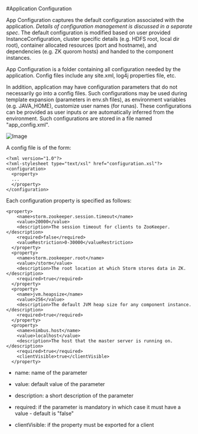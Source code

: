 <!---
   Licensed to the Apache Software Foundation (ASF) under one or more
   contributor license agreements.  See the NOTICE file distributed with
   this work for additional information regarding copyright ownership.
   The ASF licenses this file to You under the Apache License, Version 2.0
   (the "License"); you may not use this file except in compliance with
   the License.  You may obtain a copy of the License at

       http://www.apache.org/licenses/LICENSE-2.0

   Unless required by applicable law or agreed to in writing, software
   distributed under the License is distributed on an "AS IS" BASIS,
   WITHOUT WARRANTIES OR CONDITIONS OF ANY KIND, either express or implied.
   See the License for the specific language governing permissions and
   limitations under the License.
-->

#Application Configuration

App Configuration captures the default configuration associated with the application. *Details of configuration management is discussed in a separate spec*. The default configuration is modified based on user provided InstanceConfiguration, cluster specific details (e.g. HDFS root, local dir root), container allocated resources (port and hostname), and dependencies (e.g. ZK quorom hosts) and handed to the component instances.

App Configuration is a folder containing all configuration needed by the application. Config files include any site.xml, log4j properties file, etc. 

In addition, application may have configuration parameters that do not necessarily go into a config files. Such configurations may be used during template expansion (parameters in env.sh files), as environment variables (e.g. JAVA_HOME), customize user names (for runas). These configurations can be provided as user inputs or are automatically inferred from the environment. Such configurations are stored in a file named "app_config.xml".

![Image](../images/app_config_folders_01.png?raw=true)

A config file is of the form:

```
<?xml version="1.0"?>
<?xml-stylesheet type="text/xsl" href="configuration.xsl"?>
<configuration>
  <property>
  ...
  </property>
</configuration>
```


Each configuration property is specified as follows:

```
<property>
    <name>storm.zookeeper.session.timeout</name>
    <value>20000</value>
    <description>The session timeout for clients to ZooKeeper.</description>
    <required>false</required>
    <valueRestriction>0-30000</valueRestriction>
  </property>
  <property>
    <name>storm.zookeeper.root</name>
    <value>/storm</value>
    <description>The root location at which Storm stores data in ZK.</description>
    <required>true</required>
  </property>
  <property>
    <name>jvm.heapsize</name>
    <value>256</value>
    <description>The default JVM heap size for any component instance.</description>
    <required>true</required>
  </property>
  <property>
    <name>nimbus.host</name>
    <value>localhost</value>
    <description>The host that the master server is running on.</description>
    <required>true</required>
    <clientVisible>true</clientVisible>
  </property>
  ```


* name: name of the parameter

* value: default value of the parameter

* description: a short description of the parameter

* required: if the parameter is mandatory in which case it must have a value - default is "false"

* clientVisible: if the property must be exported for a client

